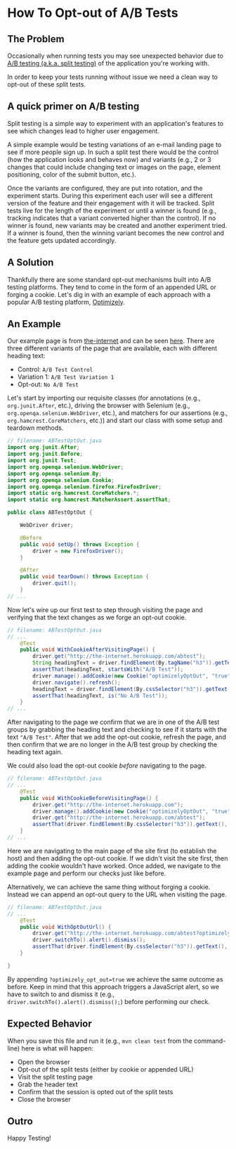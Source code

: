 # How To Opt-out of A/B Tests

## The Problem

Occasionally when running tests you may see unexpected behavior due to [A/B testing (a.k.a. split testing)](http://en.wikipedia.org/wiki/A/B_testing) of the application you're working with.

In order to keep your tests running without issue we need a clean way to opt-out of these split tests.

## A quick primer on A/B testing

Split testing is a simple way to experiment with an application's features to see which changes lead to higher user engagement.

A simple example would be testing variations of an e-mail landing page to see if more people sign up. In such a split test there would be the control (how the application looks and behaves now) and variants (e.g., 2 or 3 changes that could include changing text or images on the page, element positioning, color of the submit button, etc.).

Once the variants are configured, they are put into rotation, and the experiment starts. During this experiment each user will see a different version of the feature and their engagement with it will be tracked. Split tests live for the length of the experiment or until a winner is found (e.g., tracking indicates that a variant converted higher than the control). If no winner is found, new variants may be created and another experiment tried. If a winner is found, then the winning variant becomes the new control and the feature gets updated accordingly.

## A Solution

Thankfully there are some standard opt-out mechanisms built into A/B testing platforms. They tend to come in the form of an appended URL or forging a cookie. Let's dig in with an example of each approach with a popular A/B testing platform, [Optimizely](https://www.optimizely.com/).

## An Example

Our example page is from [the-internet](http://github.com/tourdedave/the-internet) and can be seen [here](http://the-internet.herokuapp.com/abtest). There are three different variants of the page that are available, each with different heading text:

+ Control: `A/B Test Control`
+ Variation 1: `A/B Test Variation 1`
+ Opt-out: `No A/B Test`

Let's start by importing our requisite classes (for annotations (e.g., `org.junit.After`, etc.), driving the browser with Selenium (e.g., `org.openqa.selenium.WebDriver`, etc.), and matchers for our assertions (e.g., `org.hamcrest.CoreMatchers`, etc.)) and start our class with some setup and teardown methods.

```java
// filename: ABTestOptOut.java
import org.junit.After;
import org.junit.Before;
import org.junit.Test;
import org.openqa.selenium.WebDriver;
import org.openqa.selenium.By;
import org.openqa.selenium.Cookie;
import org.openqa.selenium.firefox.FirefoxDriver;
import static org.hamcrest.CoreMatchers.*;
import static org.hamcrest.MatcherAssert.assertThat;

public class ABTestOptOut {

    WebDriver driver;

    @Before
    public void setUp() throws Exception {
        driver = new FirefoxDriver();
    }

    @After
    public void tearDown() throws Exception {
        driver.quit();
    }
// ...
```

Now let's wire up our first test to step through visiting the page and verifying that the text changes as we forge an opt-out cookie.

```java
// filename: ABTestOptOut.java
// ...
    @Test
    public void WithCookieAfterVisitingPage() {
        driver.get("http://the-internet.herokuapp.com/abtest");
        String headingText = driver.findElement(By.tagName("h3")).getText();
        assertThat(headingText, startsWith("A/B Test"));
        driver.manage().addCookie(new Cookie("optimizelyOptOut", "true"));
        driver.navigate().refresh();
        headingText = driver.findElement(By.cssSelector("h3")).getText();
        assertThat(headingText, is("No A/B Test"));
    }
// ...
```

After navigating to the page we confirm that we are in one of the A/B test groups by grabbing the heading text and checking to see if it starts with the text `"A/B Test"`. After that we add the opt-out cookie, refresh the page, and then confirm that we are no longer in the A/B test group by checking the heading text again.

We could also load the opt-out cookie _before_ navigating to the page.

```java
// filename: ABTestOptOut.java
// ...
    @Test
    public void WithCookieBeforeVisitingPage() {
        driver.get("http://the-internet.herokuapp.com");
        driver.manage().addCookie(new Cookie("optimizelyOptOut", "true"));
        driver.get("http://the-internet.herokuapp.com/abtest");
        assertThat(driver.findElement(By.cssSelector("h3")).getText(), is("No A/B Test"));
    }
// ...
```

Here we are navigating to the main page of the site first (to establish the host) and then adding the opt-out cookie. If we didn't visit the site first, then adding the cookie wouldn't have worked. Once added, we navigate to the example page and perform our checks just like before.

Alternatively, we can achieve the same thing without forging a cookie. Instead we can append an opt-out query to the URL when visiting the page.

```java
// filename: ABTestOptOut.java
// ...
    @Test
    public void WithOptOutUrl() {
        driver.get("http://the-internet.herokuapp.com/abtest?optimizely_opt_out=true");
        driver.switchTo().alert().dismiss();
        assertThat(driver.findElement(By.cssSelector("h3")).getText(), is("No A/B Test"));
    }

}
```

By appending `?optimizely_opt_out=true` we achieve the same outcome as before. Keep in mind that this approach triggers a JavaScript alert, so we have to switch to and dismiss it (e.g., `driver.switchTo().alert().dismiss();`) before performing our check.

## Expected Behavior

When you save this file and run it (e.g., `mvn clean test` from the command-line) here is what will happen:

+ Open the browser
+ Opt-out of the split tests (either by cookie or appended URL)
+ Visit the split testing page
+ Grab the header text
+ Confirm that the session is opted out of the split tests
+ Close the browser

## Outro

Happy Testing!
